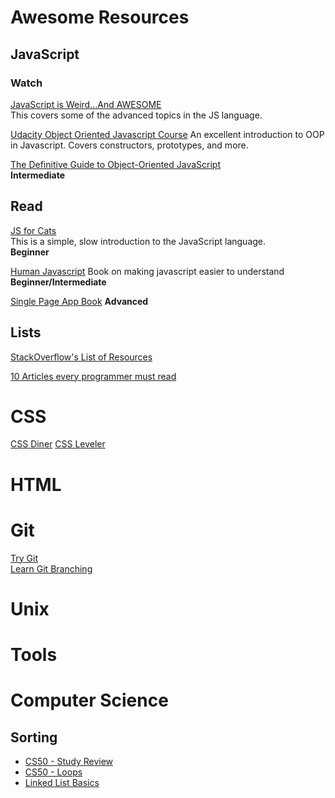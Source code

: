 # Awesome Resources

## JavaScript

### Watch

[JavaScript is Weird...And AWESOME](http://www.youtube.com/playlist?list=PLoYCgNOIyGABI011EYc-avPOsk1YsMUe_)  
This covers some of the advanced topics in the JS language.

[Udacity Object Oriented Javascript Course](https://www.udacity.com/course/object-oriented-javascript--ud015)
An excellent introduction to OOP in Javascript. Covers constructors, prototypes, and more.

[The Definitive Guide to Object-Oriented JavaScript](https://www.youtube.com/watch?v=PMfcsYzj-9M)  
**Intermediate**

## Read
[JS for Cats](http://jsforcats.com/)  
This is a simple, slow introduction to the JavaScript language.  
**Beginner**

[Human Javascript](http://humanjavascript.com/)
Book on making javascript easier to understand
**Beginner/Intermediate**

[Single Page App Book](http://singlepageappbook.com/)
**Advanced**

## Lists
[StackOverflow's List of
Resources](http://stackoverflow.com/tags/javascript/info)

[10 Articles every programmer must read](http://www.javacodegeeks.com/2014/05/10-articles-every-programmer-must-read.html)

# CSS
[CSS Diner](http://flukeout.github.io/)
[CSS Leveler](http://toolness.github.io/css-selector-game/)

# HTML

# Git
[Try Git](https://try.github.io)  
[Learn Git Branching](http://pcottle.github.io/learnGitBranching/)

# Unix

# Tools

# Computer Science

## Sorting

* [CS50 - Study Review](https://www.youtube.com/watch?v=FlXVD06zJJ0)
* [CS50 - Loops](https://study.cs50.net/loops)
* [Linked List Basics](http://cslibrary.stanford.edu/103/)
